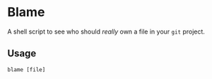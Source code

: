 # Blame

A shell script to see who should _really_ own a file in your `git` project.

## Usage

`blame [file]`
